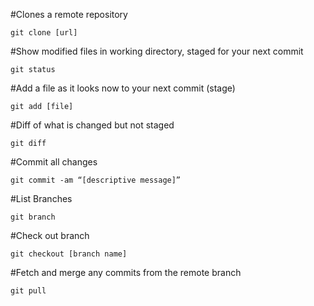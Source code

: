 
#Clones a remote repository

```git clone [url]```

#Show modified files in working directory, staged for your next commit

```git status```

#Add a file as it looks now to your next commit (stage)

```git add [file]```

#Diff of what is changed but not staged

```git diff```

#Commit all changes 

```git commit -am “[descriptive message]”```

#List Branches

```git branch```

#Check out branch

```git checkout [branch name]```

#Fetch and merge any commits from the remote branch

```git pull```
